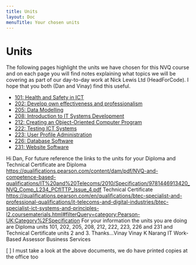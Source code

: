 ```yaml
---
title: Units
layout: Doc
menuTitle: Your chosen units
---
```


# Units

The following pages highlight the units we have chosen for this NVQ course and on each page you will find notes explaining what topics we will be covering as part of our day-to-day work at Nick Lewis Ltd (HeadForCode). I hope that you both (Dan and Vinay) find this useful.

* [101: Health and Safety in ICT](unit101)
* [202: Develop own effectiveness and professionalism](unit202)
* [205: Data Modelling](unit205)
* [208: Introduction to IT Systems Development](unit208)
* [212: Creating an Object-Oriented Computer Program](unit212)
* [222: Testing ICT Systems](unit222)
* [223: User Profile Administration](unit223)
* [226: Database Software](unit226)
* [231: Website Software](unit231)

Hi Dan,
For future reference the links to the units for your Diploma and Technical Certificate are
Diploma
https://qualifications.pearson.com/content/dam/pdf/NVQ-and-competence-based-qualifications/IT%20and%20Telecoms/2010/Specification/9781446913420_NVQ_Comp_L234_PCfITTP_Issue_4.pdf
Technical Certificate
https://qualifications.pearson.com/en/qualifications/btec-specialist-and-professional-qualifications/it-telecoms-and-digital-industries/btec-specialist-ict-systems-and-principles-l2.coursematerials.html#filterQuery=category:Pearson-UK:Category%2FSpecification
For your information the units you are doing are
Diploma units 101, 202, 205, 208, 212, 222, 223, 226 and 231 and Technical Certificate units 2 and 3.
Thanks...Vinay
Vinay K Narang
IT Work-Based Assessor
Business Services

[ ] I must take a look at the above documents, we do have printed copies at the office too



